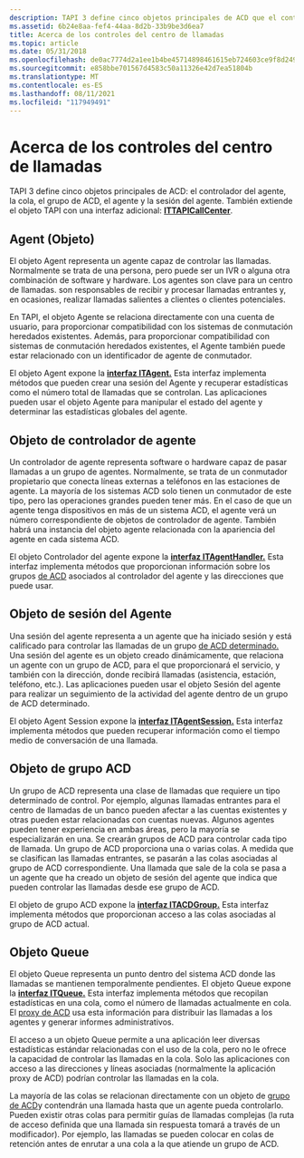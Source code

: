 ```yaml
---
description: TAPI 3 define cinco objetos principales de ACD que el controlador del agente pone en cola el grupo ACD del agente y la sesión del agente. También extiende el objeto TAPI con una interfaz adicional ITTAPICallCenter.
ms.assetid: 6b24e8aa-fef4-44aa-8d2b-33b9be3d6ea7
title: Acerca de los controles del centro de llamadas
ms.topic: article
ms.date: 05/31/2018
ms.openlocfilehash: de0ac7774d2a1ee1b4be45714898461615eb724603ce9f8d249b815046d8d7bc
ms.sourcegitcommit: e858bbe701567d4583c50a11326e42d7ea51804b
ms.translationtype: MT
ms.contentlocale: es-ES
ms.lasthandoff: 08/11/2021
ms.locfileid: "117949491"
---
```

# <a name="about-call-center-controls"></a>Acerca de los controles del centro de llamadas

TAPI 3 define cinco objetos principales de ACD: el controlador del agente, la cola, el grupo de ACD, el agente y la sesión del agente. También extiende el objeto TAPI con una interfaz adicional: [**ITTAPICallCenter**](/windows/win32/api/tapi3cc/nn-tapi3cc-ittapicallcenter).

## <a name="agent-object"></a>Agent (Objeto)

El objeto Agent representa un agente capaz de controlar las llamadas. Normalmente se trata de una persona, pero puede ser un IVR o alguna otra combinación de software y hardware. Los agentes son clave para un centro de llamadas. son responsables de recibir y procesar llamadas entrantes y, en ocasiones, realizar llamadas salientes a clientes o clientes potenciales.

En TAPI, el objeto Agente se relaciona directamente con una cuenta de usuario, para proporcionar compatibilidad con los sistemas de conmutación heredados existentes. Además, para proporcionar compatibilidad con sistemas de conmutación heredados existentes, el Agente también puede estar relacionado con un identificador de agente de conmutador.

El objeto Agent expone la [**interfaz ITAgent.**](/windows/win32/api/tapi3cc/nn-tapi3cc-itagent) Esta interfaz implementa métodos que pueden crear una sesión del Agente y recuperar estadísticas como el número total de llamadas que se controlan. Las aplicaciones pueden usar el objeto Agente para manipular el estado del agente y determinar las estadísticas globales del agente.

## <a name="agent-handler-object"></a>Objeto de controlador de agente

Un controlador de agente representa software o hardware capaz de pasar llamadas a un grupo de agentes. Normalmente, se trata de un conmutador propietario que conecta líneas externas a teléfonos en las estaciones de agente. La mayoría de los sistemas ACD solo tienen un conmutador de este tipo, pero las operaciones grandes pueden tener más. En el caso de que un agente tenga dispositivos en más de un sistema ACD, el agente verá un número correspondiente de objetos de controlador de agente. También habrá una instancia del objeto agente relacionada con la apariencia del agente en cada sistema ACD.

El objeto Controlador del agente expone la [**interfaz ITAgentHandler.**](/windows/win32/api/tapi3cc/nn-tapi3cc-itagenthandler) Esta interfaz implementa métodos que proporcionan información sobre los grupos [de ACD](#acd-group-object) asociados al controlador del agente y las direcciones que puede usar.

## <a name="agent-session-object"></a>Objeto de sesión del Agente

Una sesión del agente representa a un agente que ha iniciado sesión y está calificado para controlar las llamadas de un grupo [de ACD determinado.](#acd-group-object) Una sesión del agente es un objeto creado dinámicamente, que relaciona un agente con un grupo de ACD, para el que proporcionará el servicio, y también con la dirección, donde recibirá llamadas (asistencia, estación, teléfono, etc.). Las aplicaciones pueden usar el objeto Sesión del agente para realizar un seguimiento de la actividad del agente dentro de un grupo de ACD determinado.

El objeto Agent Session expone la [**interfaz ITAgentSession.**](/windows/win32/api/tapi3cc/nn-tapi3cc-itagentsession) Esta interfaz implementa métodos que pueden recuperar información como el tiempo medio de conversación de una llamada.

## <a name="acd-group-object"></a>Objeto de grupo ACD

Un grupo de ACD representa una clase de llamadas que requiere un tipo determinado de control. Por ejemplo, algunas llamadas entrantes para el centro de llamadas de un banco pueden afectar a las cuentas existentes y otras pueden estar relacionadas con cuentas nuevas. Algunos agentes pueden tener experiencia en ambas áreas, pero la mayoría se especializarán en una. Se crearán grupos de ACD para controlar cada tipo de llamada. Un grupo de ACD proporciona una o varias colas. A medida que se clasifican las llamadas entrantes, se pasarán a las colas asociadas al grupo de ACD correspondiente. Una llamada que sale de la cola se [](#agent-session-object) pasa a un agente que ha creado un objeto de sesión del agente que indica que pueden controlar las llamadas desde ese grupo de ACD.

El objeto de grupo ACD expone la [**interfaz ITACDGroup.**](/windows/win32/api/tapi3cc/nn-tapi3cc-itacdgroup) Esta interfaz implementa métodos que proporcionan acceso a las colas asociadas al grupo de ACD actual.

## <a name="queue-object"></a>Objeto Queue

El objeto Queue representa un punto dentro del sistema ACD donde las llamadas se mantienen temporalmente pendientes. El objeto Queue expone la [**interfaz ITQueue.**](/windows/win32/api/tapi3cc/nn-tapi3cc-itqueue) Esta interfaz implementa métodos que recopilan estadísticas en una cola, como el número de llamadas actualmente en cola. El [proxy de ACD](acd-proxy.md) usa esta información para distribuir las llamadas a los agentes y generar informes administrativos.

El acceso a un objeto Queue permite a una aplicación leer diversas estadísticas estándar relacionadas con el uso de la cola, pero no le ofrece la capacidad de controlar las llamadas en la cola. Solo las aplicaciones con acceso a las direcciones y líneas asociadas (normalmente la aplicación proxy de ACD) podrían controlar las llamadas en la cola.

La mayoría de las colas se relacionan directamente con un objeto de [grupo de ACD](#acd-group-object)y contendrán una llamada hasta que un agente pueda controlarlo. Pueden existir otras colas para permitir guías de llamadas complejas (la ruta de acceso definida que una llamada sin respuesta tomará a través de un modificador). Por ejemplo, las llamadas se pueden colocar en colas de retención antes de enrutar a una cola a la que atiende un grupo de ACD.

 

 
